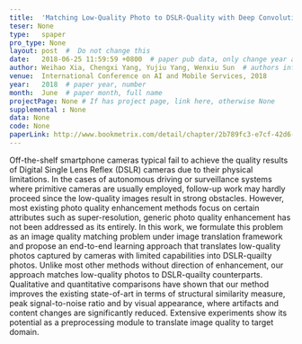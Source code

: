 ```yaml
---
title:  'Matching Low-Quality Photo to DSLR-Quality with Deep Convolutional Networks'  #  Paper title, covered by ''
teser: None
type:   spaper
pro_type: None
layout: post  #  Do not change this
date:   2018-06-25 11:59:59 +0800  # paper pub data, only change year and month according to this format
author: Weihao Xia, Chengxi Yang, Yujiu Yang, Wenxiu Sun  # authors information
venue:  International Conference on AI and Mobile Services, 2018
year:   2018  # paper year, number
month:  June  # paper month, full name
projectPage: None # If has project page, link here, otherwise None
supplemental : None
data: None
code: None
paperLink: http://www.bookmetrix.com/detail/chapter/2b789fc3-e7cf-42d6-a309-ee61a6296822#downloads
---
```


Off-the-shelf smartphone cameras typical fail to achieve the quality results of Digital Single Lens Reflex (DSLR) cameras due to their physical limitations. In the cases of autonomous driving or surveillance systems where primitive cameras are usually employed, follow-up work may hardly proceed since the low-quality images result in strong obstacles. However, most existing photo quality enhancement methods focus on certain attributes such as super-resolution, generic photo quality enhancement has not been addressed as its entirely. In this work, we formulate this problem as an image quality matching problem under image translation framework and propose an end-to-end learning approach that translates low-quality photos captured by cameras with limited capabilities into DSLR-quailty photos. Unlike most other methods without direction of enhancement, our approach matches low-quality photos to DSLR-quailty counterparts. Qualitative and quantitative comparisons have shown that our method improves the existing state-of-art in terms of structural similarity measure, peak signal-to-noise ratio and by visual appearance, where artifacts and content changes are significantly reduced. Extensive experiments show its potential as a preprocessing module to translate image quality to target domain.

